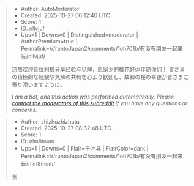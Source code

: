 > - Author: AutoModerator
> - Created: 2025-10-27 06:12:40 UTC
> - Score: 1
> - ID: nllvjuf
> - Ups=1 | Downs=0 | Distinguished=moderator | AuthorPremium=true | Permalink=/r/runtoJapan2/comments/1oh701b/有没有朋友一起来玩/nllvjuf/
>
> 热烈欢迎各位积极分享经验与见解，愿家乡的樱花好运伴随你们！
> 皆さまの積極的な経験や見解の共有を心より歓迎し、故郷の桜の幸運が皆さまに寄り添いますように。
> 
> *I am a bot, and this action was performed automatically. Please [contact the moderators of this subreddit](/message/compose/?to=/r/runtoJapan2) if you have any questions or concerns.*

> - Author: zhizhuzhizhutu
> - Created: 2025-10-27 08:32:48 UTC
> - Score: 1
> - ID: nlm8mum
> - Ups=1 | Downs=0 | Flair=千叶县 | FlairColor=dark | Permalink=/r/runtoJapan2/comments/1oh701b/有没有朋友一起来玩/nlm8mum/
>
> 🈚️
